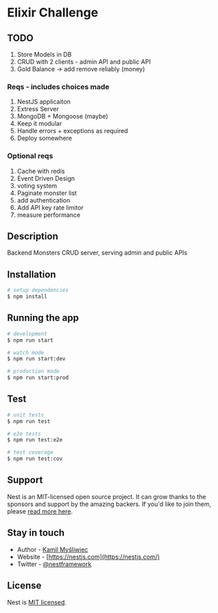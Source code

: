 # Elixir Challenge

## TODO

1. Store Models in DB
2. CRUD with 2 clients - admin API and public API
3. Gold Balance -> add remove reliably (money)

### Reqs - includes choices made

1. NestJS applicaiton
2. Extress Server
3. MongoDB + Mongoose (maybe)
4. Keep it modular
5. Handle errors + exceptions as required
6. Deploy somewhere

### Optional reqs

1. Cache with redis
2. Event Driven Design
3. voting system
4. Paginate monster list
5. add authentication
6. Add API key rate limitor
7. measure performance

## Description

Backend Monsters CRUD server, serving admin and public APIs

## Installation

```bash
# setup dependencies
$ npm install
```

## Running the app

```bash
# development
$ npm run start

# watch mode
$ npm run start:dev

# production mode
$ npm run start:prod
```

## Test

```bash
# unit tests
$ npm run test

# e2e tests
$ npm run test:e2e

# test coverage
$ npm run test:cov
```

## Support

Nest is an MIT-licensed open source project. It can grow thanks to the sponsors and support by the amazing backers. If you'd like to join them, please [read more here](https://docs.nestjs.com/support).

## Stay in touch

- Author - [Kamil Myśliwiec](https://kamilmysliwiec.com)
- Website - [https://nestjs.com](https://nestjs.com/)
- Twitter - [@nestframework](https://twitter.com/nestframework)

## License

Nest is [MIT licensed](LICENSE).
